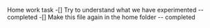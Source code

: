 Home work task
-[] Try to understand what we have experimented  -- completed 
-[] Make this file again in the home folder -- completed
 